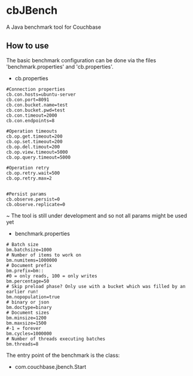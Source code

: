 # cbJBench
A Java benchmark tool for Couchbase

## How to use

The basic benchmark configuration can be done via the files 'benchmark.properties' and 'cb.properties'.

* cb.properties
```
#Connection properties
cb.con.hosts=ubuntu-server
cb.con.port=8091
cb.con.bucket.name=test
cb.con.bucket.pwd=test
cb.con.timeout=2000
cb.con.endpoints=8

#Operation timeouts
cb.op.get.timeout=200
cb.op.set.timeout=200
cb.op.del.timout=200
cb.op.view.timeout=5000
cb.op.query.timeout=5000

#Operation retry
cb.op.retry.wait=500
cb.op.retry.max=2


#Persist params
cb.observe.persist=0
cb.observe.replicate=0

```

~ The tool is still under development and so not all params might be used yet

* benchmark.properties

```
# Batch size
bm.batchsize=1000
# Number of items to work on
bm.numitems=1000000
# Document prefix
bm.prefix=bm::
#0 = only reads, 100 = only writes
bm.percentage=50
# Skip preload phase? Only use with a bucket which was filled by an earlier run!
bm.nopopulation=true
# binary or json
bm.doctype=binary
# Document sizes
bm.minsize=1200
bm.maxsize=1500
#-1 = forever
bm.cycles=1000000
# Number of threads executing batches
bm.threads=8
```

The entry point of the benchmark is the class:

* com.couchbase.jbench.Start


